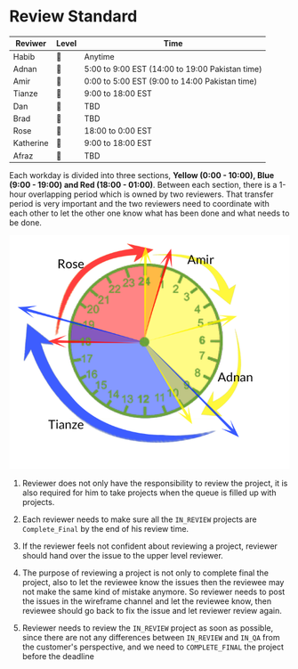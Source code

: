# Review Standard

| **Reviwer** | **Level** | **Time** |
| --- | --- | --- |
| Habib | 🥇 | Anytime |
| Adnan | 🥈 | 5:00 to 9:00 EST \(14:00 to 19:00 Pakistan time\) |
| Amir | 🥈 | 0:00 to 5:00 EST \(9:00 to 14:00 Pakistan time\) |
| Tianze | 🥈 | 9:00 to 18:00 EST |
| Dan | 🥈 | TBD |
| Brad | 🥈 | TBD |
| Rose | 🥉 | 18:00 to 0:00 EST |
| Katherine | 🥉 | 9:00 to 18:00 EST |
| Afraz | 🥉 | TBD |

Each workday is divided into three sections, **Yellow \(0:00 - 10:00\), Blue \(9:00 - 19:00\) and Red \(18:00 - 01:00\)**. Between each section, there is a 1-hour overlapping period which is owned by two reviewers. That transfer period is very important and the two reviewers need to coordinate with each other to let the other one know what has been done and what needs to be done.

![](../.gitbook/assets/qaclock.png)

1. Reviewer does not only have the responsibility to review the project, it is also required for him to take projects when the queue is filled up with projects.

2. Each reviewer needs to make sure all the `IN_REVIEW` projects are `Complete_Final` by the end of his review time.

3. If the reviewer feels not confident about reviewing a project, reviewer should hand over the issue to the upper level reviewer.

4. The purpose of reviewing a project is not only to complete final the project, also to let the reviewee know the issues then the reviewee may not make the same kind of mistake anymore. So reviewer needs to post the issues in the wireframe channel and let the reviewee know, then reviewee should go back to fix the issue and let reviewer review again.

5. Reviewer needs to review the `IN_REVIEW` project as soon as possible, since there are not any differences between `IN_REVIEW` and `IN_QA` from the customer's perspective, and we need to `COMPLETE_FINAL` the project before the deadline